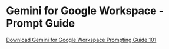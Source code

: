 # Gemini for Google Workspace - Prompt Guide


[Download Gemini for Google Workspace Prompting Guide 101](https://inthecloud.withgoogle.com/gemini-for-google-workspace-prompt-guide/dl-cd.html)